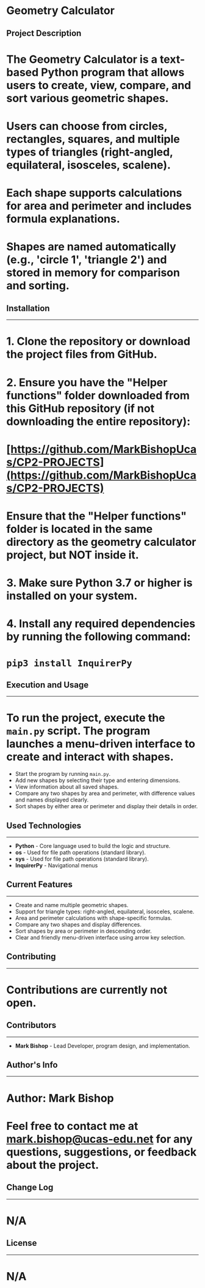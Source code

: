 # Geometry Calculator

## Project Description
# The Geometry Calculator is a text-based Python program that allows users to create, view, compare, and sort various geometric shapes.
# Users can choose from circles, rectangles, squares, and multiple types of triangles (right-angled, equilateral, isosceles, scalene).
# Each shape supports calculations for area and perimeter and includes formula explanations.
# Shapes are named automatically (e.g., 'circle 1', 'triangle 2') and stored in memory for comparison and sorting.

## Installation
---
# 1. Clone the repository or download the project files from GitHub.
# 2. Ensure you have the "Helper functions" folder downloaded from this GitHub repository (if not downloading the entire repository):
#    [https://github.com/MarkBishopUcas/CP2-PROJECTS](https://github.com/MarkBishopUcas/CP2-PROJECTS)
#    Ensure that the "Helper functions" folder is located in the same directory as the geometry calculator project, but **NOT inside it**.
# 3. Make sure Python 3.7 or higher is installed on your system.
# 4. Install any required dependencies by running the following command:
#    `pip3 install InquirerPy`

## Execution and Usage
---
# To run the project, execute the `main.py` script. The program launches a menu-driven interface to create and interact with shapes.
* Start the program by running `main.py`.
* Add new shapes by selecting their type and entering dimensions.
* View information about all saved shapes.
* Compare any two shapes by area and perimeter, with difference values and names displayed clearly.
* Sort shapes by either area or perimeter and display their details in order.

## Used Technologies
---
* **Python** - Core language used to build the logic and structure.
* **os** - Used for file path operations (standard library).
* **sys** - Used for file path operations (standard library).
* **InquirerPy** - Navigational menus

## Current Features
---
* Create and name multiple geometric shapes.
* Support for triangle types: right-angled, equilateral, isosceles, scalene.
* Area and perimeter calculations with shape-specific formulas.
* Compare any two shapes and display differences.
* Sort shapes by area or perimeter in descending order.
* Clear and friendly menu-driven interface using arrow key selection.

## Contributing
---
# Contributions are currently not open.

## Contributors
---
* **Mark Bishop** - Lead Developer, program design, and implementation.

## Author's Info
---
# Author: Mark Bishop  
# Feel free to contact me at **mark.bishop@ucas-edu.net** for any questions, suggestions, or feedback about the project.

## Change Log
---
# N/A

## License
---
# N/A
